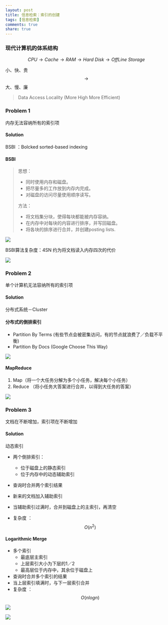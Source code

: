 ```yaml
---
layout: post
title: 信息检索：索引的创建
tags: [信息检索]
comments: true
share: true
---
```


### 现代计算机的体系结构

$$CPU \rightarrow Cache \rightarrow RAM \rightarrow Hard \  Disk \rightarrow OffLine \  Storage$$

小、快、贵 $$\rightarrow$$ 大、慢、廉

> Data Access Locality (More High More Efficient)

### Problem 1

内存无法容纳所有的索引项

#### Solution

BSBI ：Bolcked sorted-based indexing 

#### BSBI

> 思想：
>
> - 同时使用内存和磁盘。
> - 把尽量多的工作放到内存内完成。
> - 对磁盘的访问尽量使用顺序读写。
>
> 方法：
>
> - 将文档集分块，使得每块都能被内存容纳。
> - 在内存中对每块的内容进行排序，并写回磁盘。
> - 将各块的排序进行合并，并创建posting lists.

![](http://ww4.sinaimg.cn/large/006tNc79jw1f9g0pnmpwcj30gu0beaaw.jpg)

BSBI算法复杂度：4SN 约为将文档读入内存四次的代价

![](http://ww4.sinaimg.cn/large/7853084cjw1f7yln9zwyyj20zu0d277p.jpg)

### Problem 2 

单个计算机无法容纳所有的索引项

#### Solution

分布式系统－Cluster

#### 分布式的倒排索引

- Partition By Terms (有些节点会被密集访问，有的节点就浪费了／负载不平衡)
- Partition By Docs (Google Choose This Way)

![](http://ww4.sinaimg.cn/large/006tNc79jw1f9g0tj4amej30y8098q46.jpg)

#### MapReduce

1. Map（将一个大任务分解为多个小任务，解决每个小任务）
2. Reduce （将小任务大答案进行合并，以得到大任务的答案）

![](http://ww1.sinaimg.cn/large/7853084cjw1f7ymhmqohoj210e0jiwiw.jpg)

### Problem 3

文档在不断增加，索引项在不断增加

#### Solution

动态索引

- 两个倒排索引：
  - 位于磁盘上的静态索引
  - 位于内存中的动态辅助索引


- 查询时合并两个索引结果
- 新来的文档加入辅助索引
- 当辅助索引过满时，合并到磁盘上的主索引，再清空
- 复杂度 ： $$O(n^2)$$

#### Logarithmic Merge  

- 多个索引
  - 最底层主索引
  - 上层索引大小为下层的1／2
  - 最高层位于内存中，其余位于磁盘上
- 查询时合并多个索引的结果
- 当上层索引填满时，与下一层索引合并
- 复杂度 ： $$O(nlogn)$$


![](http://ww1.sinaimg.cn/large/006tNc79jw1f9g0xfd1brj30vm0jktam.jpg)

  ![](http://ww2.sinaimg.cn/large/006y8lVajw1f8mdspelfoj31390s0gtq.jpg)




